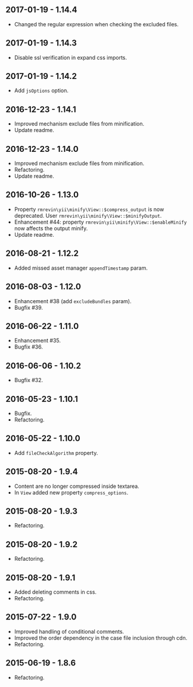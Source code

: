 2017-01-19 - 1.14.4
-------------------
* Changed the regular expression when checking the excluded files.

2017-01-19 - 1.14.3
-------------------
* Disable ssl verification in expand css imports.

2017-01-19 - 1.14.2
-------------------
* Add `jsOptions` option.

2016-12-23 - 1.14.1
-------------------
* Improved mechanism exclude files from minification.
* Update readme.

2016-12-23 - 1.14.0
-------------------
* Improved mechanism exclude files from minification.
* Refactoring.
* Update readme.

2016-10-26 - 1.13.0
-------------------
* Property `rmrevin\yii\minify\View::$compress_output` is now deprecated. User `rmrevin\yii\minify\View::$minifyOutput`.
* Enhancement #44: property `rmrevin\yii\minify\View::$enableMinify` now affects the output minify.
* Update readme.

2016-08-21 - 1.12.2
-------------------
* Added missed asset manager `appendTimestamp` param.

2016-08-03 - 1.12.0
-------------------
* Enhancement #38 (add `excludeBundles` param).
* Bugfix #39.

2016-06-22 - 1.11.0
-------------------
* Enhancement #35.
* Bugfix #36.

2016-06-06 - 1.10.2
-------------------
* Bugfix #32.

2016-05-23 - 1.10.1
-------------------
* Bugfix.
* Refactoring.

2016-05-22 - 1.10.0
-------------------
* Add `fileCheckAlgorithm` property.

2015-08-20 - 1.9.4
------------------
* Content are no longer compressed inside textarea.
* In `View` added new property `compress_options`.

2015-08-20 - 1.9.3
------------------
* Refactoring.

2015-08-20 - 1.9.2
------------------
* Refactoring.

2015-08-20 - 1.9.1
------------------
* Added deleting comments in css.
* Refactoring.

2015-07-22 - 1.9.0
------------------
* Improved handling of conditional comments.
* Improved the order dependency in the case file inclusion through cdn.
* Refactoring.

2015-06-19 - 1.8.6
------------------
* Refactoring.
